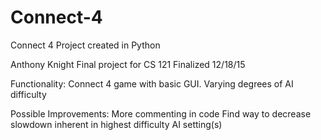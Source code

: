 # Connect-4
Connect 4 Project created in Python

Anthony Knight
Final project for CS 121
Finalized 12/18/15

Functionality:
  Connect 4 game with basic GUI.
  Varying degrees of AI difficulty
  
Possible Improvements:
  More commenting in code
  Find way to decrease slowdown inherent in highest difficulty AI setting(s)
